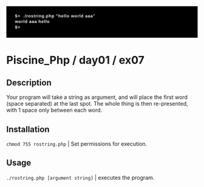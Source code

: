<img src="../../resources/images/rostring.png" width="1200">

# Piscine_Php / day01 / ex07

## Description
Your program will take a string as argument, and will place the first word (space separated) at the last spot. The whole thing is then re-presented, with 1 space only between each word.

## Installation
`chmod 755 rostring.php` | Set permissions for execution.

## Usage
`./rostring.php [argument string]` | executes the program.
